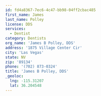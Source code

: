 ```yaml
---
id: fd4a8367-7ec6-4c47-bb98-04ff2cbac485
first_name: James
last_name: Polley
license: DDS
services:
  - Dentist
category: Dentists
org_name: 'James B Polley, DDS'
address: '1875 Village Center Cir'
city: 'Las Vegas'
state: NV
zip: '89134'
phone: '(702) 873-0324'
title: 'James B Polley, DDS'
_geoloc:
  lng: -115.31207
  lat: 36.204548
---
```

